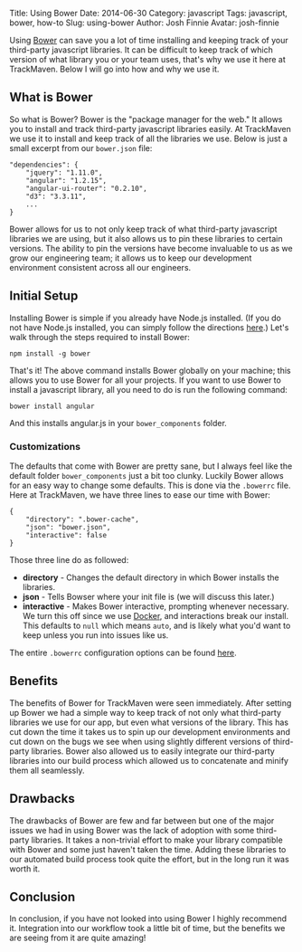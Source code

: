 Title: Using Bower
Date: 2014-06-30
Category: javascript
Tags: javascript, bower, how-to
Slug: using-bower
Author: Josh Finnie
Avatar: josh-finnie

Using [Bower](http://bower.io) can save you a lot of time installing and keeping track of your third-party javascript libraries. It can be difficult to keep track of which version of what library you or your team uses, that's why we use it here at TrackMaven. Below I will go into how and why we use it.

## What is Bower
So what is Bower? Bower is the "package manager for the web." It allows you to install and track third-party javascript libraries easily. At TrackMaven we use it to install and keep track of all the libraries we use. Below is just a small excerpt from our `bower.json` file:

```
"dependencies": {
    "jquery": "1.11.0",
    "angular": "1.2.15",
    "angular-ui-router": "0.2.10",
    "d3": "3.3.11",
    ...
}
```

Bower allows for us to not only keep track of what third-party javascript libraries we are using, but it also allows us to pin these libraries to certain versions. The ability to pin the versions have become invaluable to us as we grow our engineering team; it allows us to keep our development environment consistent across all our engineers.

## Initial Setup
Installing Bower is simple if you already have Node.js installed. (If you do not have Node.js installed, you can simply follow the directions [here](http://nodejs.org/download/).) Let's walk through the steps required to install Bower:

```
npm install -g bower
```

That's it! The above command installs Bower globally on your machine; this allows you to use Bower for all your projects. If you want to use Bower to install a javascript library, all you need to do is run the following command:

```
bower install angular
```

And this installs angular.js in your `bower_components` folder.

### Customizations

The defaults that come with Bower are pretty sane, but I always feel like the default folder `bower_components` just a bit too clunky. Luckily Bower allows for an easy way to change some defaults. This is done via the `.bowerrc` file. Here at TrackMaven, we have three lines to ease our time with Bower:

```
{
    "directory": ".bower-cache",
    "json": "bower.json",
    "interactive": false
}
```

Those three line do as followed:

* **directory** - Changes the default directory in which Bower installs the libraries.
* **json** - Tells Bowser where your init file is (we will discuss this later.)
* **interactive** - Makes Bower interactive, prompting whenever necessary. We turn this off since we use [Docker](http://www.docker.com/), and interactions break our install. This defaults to `null` which means `auto`, and is likely what you'd want to keep unless you run into issues like us.

The entire `.bowerrc` configuration options can be found [here](http://bower.io/docs/config/).

## Benefits
The benefits of Bower for TrackMaven were seen immediately. After setting up Bower we had a simple way to keep track of not only what third-party libraries we use for our app, but even what versions of the library. This has cut down the time it takes us to spin up our development environments and cut down on the bugs we see when using slightly different versions of third-party libraries. Bower also allowed us to easily integrate our third-party libraries into our build process which allowed us to concatenate and minify them all seamlessly.

## Drawbacks
The drawbacks of Bower are few and far between but one of the major issues we had in using Bower was the lack of adoption with some third-party libraries. It takes a non-trivial effort to make your library compatible with Bower and some just haven't taken the time. Adding these libraries to our automated build process took quite the effort, but in the long run it was worth it.

## Conclusion
In conclusion, if you have not looked into using Bower I highly recommend it. Integration into our workflow took a little bit of time, but the benefits we are seeing from it are quite amazing!
